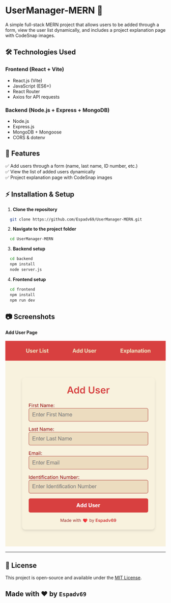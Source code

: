 # UserManager-MERN 🚀

A simple full-stack MERN project that allows users to be added through a form, view the user list dynamically, and includes a project explanation page with CodeSnap images.

## 🛠️ Technologies Used

### **Frontend (React + Vite)**

- React.js (Vite)
- JavaScript (ES6+)
- React Router
- Axios for API requests

### **Backend (Node.js + Express + MongoDB)**

- Node.js
- Express.js
- MongoDB + Mongoose
- CORS & dotenv

## 📌 Features

✅ Add users through a form (name, last name, ID number, etc.)  
✅ View the list of added users dynamically  
✅ Project explanation page with CodeSnap images

## ⚡ Installation & Setup

1. **Clone the repository**

```bash
  git clone https://github.com/Espadv69/UserManager-MERN.git
```

2. **Navigate to the project folder**

```bash
  cd UserManager-MERN
```

3. **Backend setup**

```bash
  cd backend
  npm install
  node server.js
```

4. **Frontend setup**

```bash
  cd frontend
  npm install
  npm run dev
```

## 📷 Screenshots

#### Add User Page

![Add User PageLarge](./imagePreview/addUserPage.png)

---

## 📜 License

This project is open-source and available under the
[MIT License](https://opensource.org/license/mit).

## Made with ❤️ by `Espadv69`
